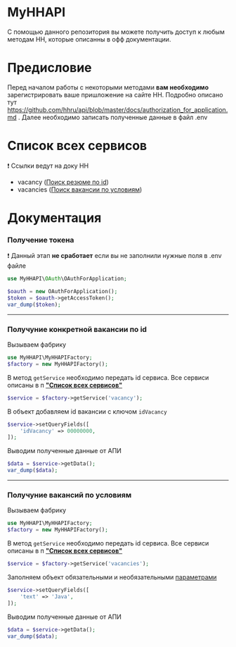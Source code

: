 # MyHHAPI

С помощью данного репозитория вы можете получить доступ к любым методам
HH, которые описанны в офф документации.

# Предисловие

Перед началом работы с некоторыми методами **вам необходимо** зарегистрировать ваше пришложение
на сайте HH. Подробно описано тут https://github.com/hhru/api/blob/master/docs/authorization_for_application.md .
Далее необходимо записать полученные данные в файл .env

# Список всех сервисов
:heavy_exclamation_mark: Ссылки ведут на доку HH
- vacancy ([Поиск резюме по id](https://github.com/hhru/api/blob/master/docs/vacancies.md#%D0%BF%D1%80%D0%BE%D1%81%D0%BC%D0%BE%D1%82%D1%80-%D0%B2%D0%B0%D0%BA%D0%B0%D0%BD%D1%81%D0%B8%D0%B8))
- vacancies ([Поиск вакансии по условиям](https://github.com/hhru/api/blob/master/docs/vacancies.md#%D0%BF%D0%BE%D0%B8%D1%81%D0%BA-%D0%BF%D0%BE-%D0%B2%D0%B0%D0%BA%D0%B0%D0%BD%D1%81%D0%B8%D1%8F%D0%BC))

# Документация

### Получение токена
:heavy_exclamation_mark: Данный этап **не сработает** если вы не заполнили нужные поля в .env файле
```php
use MyHHAPI\OAuth\OAuthForApplication;

$oauth = new OAuthForApplication();
$token = $oauth->getAccessToken();
var_dump($token);
```

______
### Получуние конкретной вакансии по id
Вызываем фабрику
```php
use MyHHAPI\MyHHAPIFactory;
$factory = new MyHHAPIFactory();
```
В метод `getService` необходимо передать id сервиса. Все сервиси
описаны в п [**"Список всех сервисов"**](https://github.com/KirStepankov/MyHHAPI#%D1%81%D0%BF%D0%B8%D1%81%D0%BE%D0%BA-%D0%B2%D1%81%D0%B5%D1%85-%D1%81%D0%B5%D1%80%D0%B2%D0%B8%D1%81%D0%BE%D0%B2)
```php
$service = $factory->getService('vacancy');
```
В объект добавляем id вакансии с ключом `idVacancy`
```php
$service->setQueryFields([
    'idVacancy' => 00000000,
]);
```
Выводим полученные данные от АПИ
```php
$data = $service->getData();
var_dump($data);
```
______
### Получуние вакансий по условиям
Вызываем фабрику
```php
use MyHHAPI\MyHHAPIFactory;
$factory = new MyHHAPIFactory();
```
В метод `getService` необходимо передать id сервиса. Все сервиси
описаны в п [**"Список всех сервисов"**](https://github.com/KirStepankov/MyHHAPI#%D1%81%D0%BF%D0%B8%D1%81%D0%BE%D0%BA-%D0%B2%D1%81%D0%B5%D1%85-%D1%81%D0%B5%D1%80%D0%B2%D0%B8%D1%81%D0%BE%D0%B2)
```php
$service = $factory->getService('vacancies');
```
Заполняем объект обязательными и необязательными [параметрами](https://github.com/hhru/api/blob/master/docs/vacancies.md#%D0%B7%D0%B0%D0%BF%D1%80%D0%BE%D1%81)
```php
$service->setQueryFields([
    'text' => 'Java',
]);
```
Выводим полученные данные от АПИ
```php
$data = $service->getData();
var_dump($data);
```